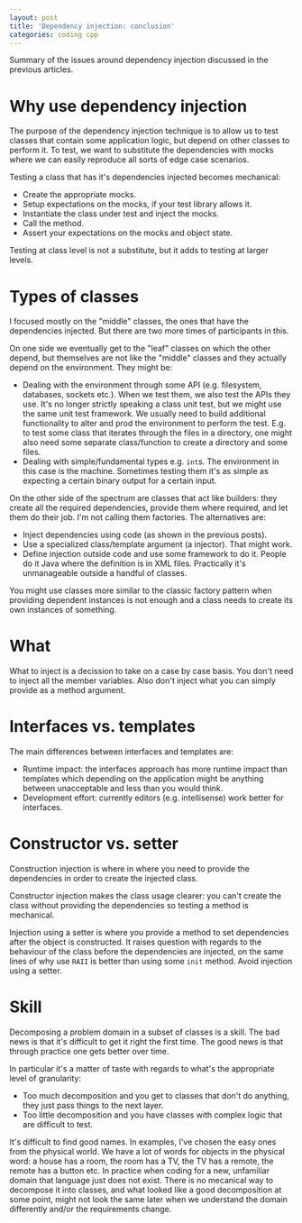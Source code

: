 ```yaml
---
layout: post
title: 'Dependency injection: conclusion'
categories: coding cpp
---
```


Summary of the issues around dependency injection discussed in the previous
articles.


# Why use dependency injection

The purpose of the dependency injection technique is to allow us to test
classes that contain some application logic, but depend on other classes to
perform it. To test, we want to substitute the dependencies with mocks where we
can easily reproduce all sorts of edge case scenarios.

Testing a class that has it's dependencies injected becomes mechanical:

- Create the appropriate mocks.
- Setup expectations on the mocks, if your test library allows it.
- Instantiate the class under test and inject the mocks.
- Call the method.
- Assert your expectations on the mocks and object state.

Testing at class level is not a substitute, but it adds to testing at larger
levels.


# Types of classes

I focused mostly on the "middle" classes, the ones that have the dependencies
injected. But there are two more times of participants in this.

On one side we eventually get to the "leaf" classes on which the other depend,
but themselves are not like the "middle" classes and they actually depend on
the environment. They might be:

- Dealing with the environment through some API (e.g. filesystem, databases,
  sockets etc.). When we test them, we also test the APIs they use. It's no
  longer strictly speaking a class unit test, but we might use the same unit
  test framework. We usually need to build additional functionality to alter
  and prod the environment to perform the test.  E.g.  to test some class that
  iterates through the files in a directory, one might also need some separate
  class/function to create a directory and some files.
- Dealing with simple/fundamental types e.g. `int`s. The environment in this
  case is the machine. Sometimes testing them it's as simple as expecting a
  certain binary output for a certain input.

On the other side of the spectrum are classes that act like builders: they
create all the required dependencies, provide them where required, and let them
do their job. I'm not calling them factories. The alternatives are:

- Inject dependencies using code (as shown in the previous posts).
- Use a specialized class/template argument (a injector). That might work.
- Define injection outside code and use some framework to do it. People do it
  Java where the definition is in XML files. Practically it's unmanageable
  outside a handful of classes.

You might use classes more similar to the classic factory pattern when
providing dependent instances is not enough and a class needs to create its own
instances of something.


# What

What to inject is a decission to take on a case by case basis. You don't need
to inject all the member variables. Also don't inject what you can simply
provide as a method argument.


# Interfaces vs. templates

The main differences between interfaces and templates are:

- Runtime impact: the interfaces approach has more runtime impact than
  templates which depending on the application might be anything between
  unacceptable and less than you would think.
- Development effort: currently editors (e.g. intellisense) work better for
  interfaces.

# Constructor vs. setter

Construction injection is where in where you need to provide the dependencies
in order to create the injected class.

Constructor injection makes the class usage clearer: you can't create the class
without providing the dependencies so testing a method is mechanical.

Injection using a setter is where you provide a method to set dependencies
after the object is constructed. It raises question with regards to the
behaviour of the class before the dependencies are injected, on the same lines
of why use `RAII` is better than using some `init` method. Avoid injection
using a setter.

# Skill

Decomposing a problem domain in a subset of classes is a skill. The bad news is
that it's difficult to get it right the first time. The good news is that
through practice one gets better over time.

In particular it's a matter of taste with regards to what's the appropriate
level of granularity:

- Too much decomposition and you get to classes that don't do anything, they
  just pass things to the next layer.
- Too little decomposition and you have classes with complex logic that are
  difficult to test.

It's difficult to find good names. In examples, I've chosen the easy ones from
the physical world. We have a lot of words for objects in the physical word: a
house has a room, the room has a TV, the TV has a remote, the remote has a
button etc. In practice when coding for a new, unfamiliar domain that language
just does not exist. There is no mecanical way to decompose it into classes,
and what looked like a good decomposition at some point, might not look the
same later when we understand the domain differently and/or the requirements
change.
